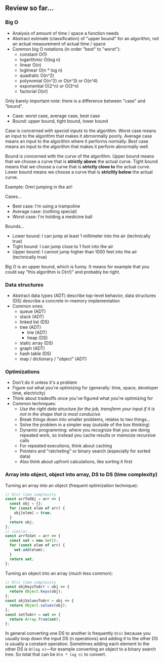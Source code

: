 ## Review so far...

### Big O

- Analysis of amount of time / space a function needs
- Abstract estimate (classification) of "upper bound" for an algorithm, not an actual measurement of actual time / space
- Common big O notations (in order "best" to "worst"):
  - constant O(1)
  - logarithmic O(log n)
  - linear O(n)
  - loglinear O(n * log n)
  - quadratic O(n^2)
  - polynomial O(n^2) or O(n^3) or O(n^4)
  - exponential O(2^n) or O(3^n)
  - factorial O(n!)

Only barely important note: there is a difference between "case" and "bound".

- Case: worst case, average case, best case
- Bound: upper bound, tight bound, lower bound

Case is concerned with *special inputs* to the algorithm. Worst case means an input to the algorithm that makes it abrnormally poorly. Average case means an input to the algorithm where it performs normally. Best case means an input to the algorithm that makes it perform abnormally well.

Bound is concerned with the *curve* of the algorithm. Upper bound means that we choose a curve that is **strictly above** the actual curve. Tight bound means that we choose a curve that is **strictly close to** the actual curve. Lower bound means we choose a curve that is **stricltly below** the actual curve.

Example: Omri jumping in the air!

Cases...

- Best case: I'm using a trampoline
- Average case: (nothing special)
- Worst case: I'm holding a medicine ball

Bounds...

- Lower bound: I can jump at least 1 millimeter into the air (technically true)
- Tight bound: I can jump close to 1 foot into the air
- Upper bound: I cannot jump higher than 1000 feet into the air (technically true)

Big O is an upper bound, which is funny. It means for example that you could say "this algorithm is O(n!)" and probably be right.

### Data structures

- Abstract data types (ADT) describe top-level behavior, data structures (DS) describe a concrete in-memory implementation
- Common ones:
  - queue (ADT)
  - stack (ADT)
  - linked list (DS)
  - tree (ADT)
    - trie (ADT)
    - heap (DS)
  - static array (DS)
  - graph (ADT)
  - hash table (DS)
  - map / dictionary / "object" (ADT)

### Optimizations

- Don't do it unless it's a problem
- Figure out what you're optimizing for (generally: time, space, developer time, electricity)
- Think about tradeoffs once you've figured what you're optimizing for
- Common techniques:
  - *Use the right data structure for the job, transform your input if it is not in the shape that is most conducive*
  - Break things down into smaller problems, relates to two things...
  - Solve the problem in a simpler way (outside of the box thinking)
  - Dynamic programming: where you recognize that you are doing repeated work, so instead you cache results or memoize recursive calls
  - For repeated executions, think about caching
  - Pointers and "ratcheting" or binary search (especially for sorted data)
  - Also think about upfront calculations, like sorting it first

### Array into object, object into array, DS to DS (time complexity)

Turning an array into an object (frequent optimization technique):

```js
// O(n) time complexity
const arrToObj = arr => {
  const obj = {};
  for (const elem of arr) {
    obj[elem] = true;
  }
  return obj;
};
// similar...
const arrToSet = arr => {
  const set = new Set();
  for (const elem of arr) {
    set.add(elem);
  }
  return set;
};
```

Turning an object into an array (much less common):

```js
// O(n) time complexity
const objKeysToArr = obj => {
  return Object.keys(obj);
};
const objValuesToArr = obj => {
  return Object.values(obj);
};
const setToArr = set => {
  return Array.from(set);
};
```

In general converting one DS to another is frequently `O(n)` because you usually loop down the input DS (n operations) and adding it to the other DS is usually a constant operation. Sometimes adding each element to the other DS is `O(log n)`—for example converting an object to a binary search tree. So total that can be `O(n * log n)` to convert.
